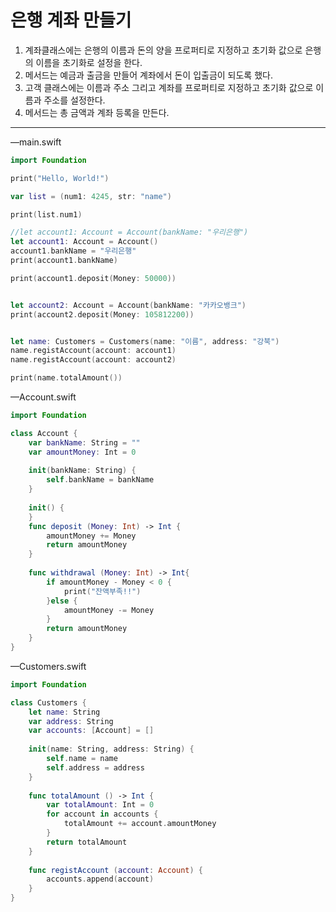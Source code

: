 # 은행 계좌 만들기

1. 계좌클래스에는 은행의 이름과 돈의 양을 프로퍼티로 지정하고 초기화 값으로 은행의 이름을 초기화로 설정을 한다.
2. 메서드는 예금과 출금을 만들어 계좌에서 돈이 입출금이 되도록 했다.
3. 고객 클래스에는 이름과 주소 그리고 계좌를 프로퍼티로 지정하고 초기화 값으로 이름과 주소를 설정한다. 
4. 메서드는 총 금액과 계좌 등록을 만든다.

** **

—main.swift

```swift
import Foundation

print("Hello, World!")

var list = (num1: 4245, str: "name")

print(list.num1)

//let account1: Account = Account(bankName: "우리은행")
let account1: Account = Account()
account1.bankName = "우리은행"
print(account1.bankName)

print(account1.deposit(Money: 50000))


let account2: Account = Account(bankName: "카카오뱅크")
print(account2.deposit(Money: 105812200))


let name: Customers = Customers(name: "이름", address: "강북")
name.registAccount(account: account1)
name.registAccount(account: account2)

print(name.totalAmount())
```

—Account.swift

```swift
import Foundation

class Account {
    var bankName: String = ""
    var amountMoney: Int = 0
    
    init(bankName: String) {
        self.bankName = bankName
    }
    
    init() { 
    }
    func deposit (Money: Int) -> Int {
        amountMoney += Money
        return amountMoney
    }
    
    func withdrawal (Money: Int) -> Int{
        if amountMoney - Money < 0 {
            print("잔액부족!!")
        }else {
            amountMoney -= Money
        }
        return amountMoney
    }
}
```

—Customers.swift

```swift
import Foundation

class Customers {
    let name: String
    var address: String
    var accounts: [Account] = []
    
    init(name: String, address: String) {
        self.name = name
        self.address = address
    }
    
    func totalAmount () -> Int {
        var totalAmount: Int = 0
        for account in accounts {
            totalAmount += account.amountMoney
        }
        return totalAmount
    }
    
    func registAccount (account: Account) {
        accounts.append(account)
    }
}
```

